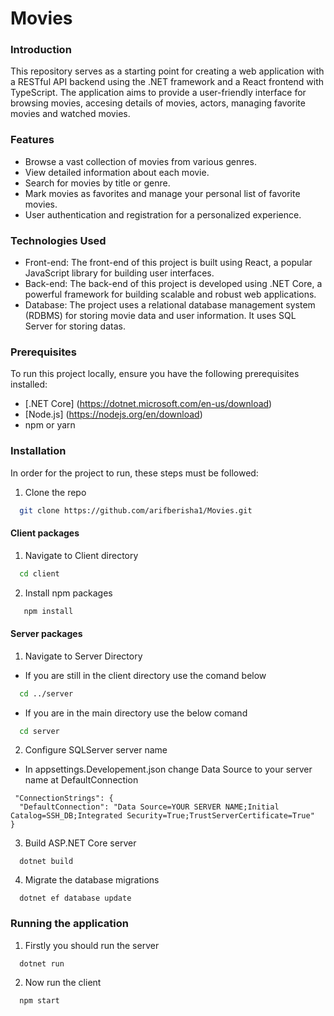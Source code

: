 # Movies


### Introduction

This repository serves as a starting point for creating a web application with a RESTful API backend using the .NET framework and a React frontend with TypeScript. The application aims to provide a user-friendly interface for browsing movies, accesing details of movies, actors, managing favorite movies and watched movies. 


### Features 

- Browse a vast collection of movies from various genres.
- View detailed information about each movie.
- Search for movies by title or genre.
- Mark movies as favorites and manage your personal list of favorite movies.
- User authentication and registration for a personalized experience.


### Technologies Used
- Front-end: The front-end of this project is built using React, a popular JavaScript library for building user interfaces.
- Back-end: The back-end of this project is developed using .NET Core, a powerful framework for building scalable and robust web applications.
- Database: The project uses a relational database management system (RDBMS) for storing movie data and user information. It uses SQL Server for storing datas.


### Prerequisites
To run this project locally, ensure you have the following prerequisites installed:
- [.NET Core] (https://dotnet.microsoft.com/en-us/download) 
- [Node.js] (https://nodejs.org/en/download)
- npm or yarn


### Installation

In order for the project to run, these steps must be followed:

1. Clone the repo
 ```sh
   git clone https://github.com/arifberisha1/Movies.git
   ```
#### Client packages
1. Navigate to Client directory
```sh
  cd client
  ```
2. Install npm packages
```sh
   npm install
  ```
  #### Server packages
  1. Navigate to Server Directory
  * If you are still in the client directory use the comand below
  ```sh
    cd ../server
  ```
  * If you are in the main directory use the below comand
  ```sh
    cd server
  ```
 2. Configure SQLServer server name
  * In appsettings.Developement.json change Data Source to your server name at DefaultConnection
  ```
   "ConnectionStrings": {
    "DefaultConnection": "Data Source=YOUR SERVER NAME;Initial Catalog=SSH_DB;Integrated Security=True;TrustServerCertificate=True"
  }
  ```
  3. Build ASP.NET Core server
 ```
   dotnet build
 ```
  4. Migrate the database migrations
 ```
   dotnet ef database update
 ```
 
### Running the application

1. Firstly you should run the server
```
  dotnet run
```
2. Now run the client
```
  npm start
```
